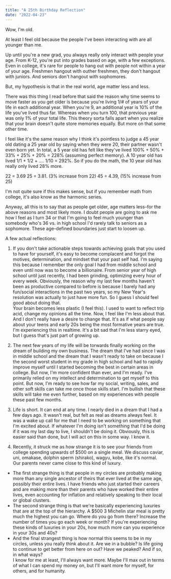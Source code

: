 ```yaml
---
title: "A 25th Birthday Reflection"
date: "2022-04-23"
---
```


Wow, I'm old. 

At least I feel old because the people I've been interacting with are all younger than me.

Up until you're a new grad, you always really only interact with people your age. From K-12, you're put into grades based on age, with a few exceptions. Even in college, it's rare for people to hang out with people not within a year of your age. Freshmen hangout with outher freshmen, they don't hangout with juniors. And seniors don't hangout with sophomores.

But, my hypothesis is that in the real world, age matter less and less. 

There was this thing I read before that said the reason why time seems to move faster as you get older is because you're living 1/# of years of your life in each additional year. When you're 9, an additional year is 10% of the life you've lived thus far. Whereas when you turn 100, that previous year was only 1% of your total life. This theory sorta falls apart when you realize that your brain doesn't quite store memories equally. But more on that some other time.

I feel like it's the same reason why I think it's pointless to judge a 45 year old dating a 25 year old by saying when they were 20, their partner wasn't even born yet. 
In total, a 5 year old has felt like they've lived 100% + 50% + 33% + 25% + 20% = 228% (assuming perfect memory). A 10 year old has lived 1/1 + 1/2 + .... 1/10 = 292%. So if you do the math, the 10 year old has really only lived 28% more. 

22 = 3.69
25 = 3.81. (3% increase from 22)
45 = 4.39, (15% increase from 25)

I'm not quite sure if this makes sense, but if you remember math from college, it's also know as the harmonic series. 

Anyway, all this is to say that as people get older, age matters less–for the above reasons and most likely more. I doubt people are going to ask me how I feel as I turn 34 or that I'm going to feel much younger than somebody who's 36 vs. in high school I'd rarely talk to seniors as a sophomore. These age-defined boundaries just start to loosen up.


A few actual reflections: 

1. If you don't take actionable steps towards achieving goals that you used to have for yourself, it's easy to become complacent and forgot the motives, determination, and mindset that your past self had. I'm saying this because I remember the only goal I had from middle school and even until now was to become a billionaire. From senior year of high school until just recently, I had been grinding, optimizing every hour of every week. Obviously, the reason why my last few months haven't been as productive compared to before is because I barely had any fun/social interactions in the past two years, so my New Year's resolution was actually to just have more fun. So I guess I should feel good about doing that.  
Your brain becomes less plastic (I feel this). I used to want to reflect trip acid, change my opinions all the time. Now, I feel like I'm less about that. And I don't really have a desire to change that. It's as if what people say about your teens and early 20s being the most formative years are true. I'm experiencing this in realtime. It's a bit sad that I'm less starry eyed, but I guess that's just part of growing up.

2. The next few years of my life will be torwards finally working on the dream of building my own business. The dream that I've had since I was in middle school and the dream that I wasn't ready to take on because I the second worst student in my grade in high school and had to rapidly improve myself until I started becoming the best in certain areas in college. But now, I'm more confident than ever, and I'm ready. I've primarily relied on my intellect and determination to get myself to this point. But now, I'm ready to see how far my social, writing, sales, and other soft skills can take me once those skills start. I'm bullish that these skills will take me even further, based on my experiences with people these past few months.

3. Life is short. It can end at any time. I nearly died in a dream that I had a few days ago. It wasn't real, but felt as real as dreams always feel. It was a wake up call for me that I need to be working on something that I'm excited about. If whatever I'm doing isn't something that I'd be doing if it was my last day to live, I shouldn't be doing it. Obviously, this is easier said than done, but I will act on this in some way. I know it.

4. Recently, it struck me as how strange it is to see your friends from college spending upwards of $500 on a single meal. We discuss caviar, uni, omakase, dolphin sperm (shirako), wagyu, kobe, like it's normal. Our parents never came close to this kind of luxury.  
- The first strange thing is that people in my circles are probably making more than any single ancestor of theirs that ever lived at the same age, possibly their entire lives. I have friends who just started their careers and are making more than their parents who have worked their entire lives, even accounting for inflation and relatively speaking to their local or global clusters.  
- The second strange thing is that we're basically experiencing luxuries that are at the top of the hierarchy. A $500 3 Michelin star meal is pretty much the highest you can go. Where do you go from there? Increase the number of times you go each week or month? If you're experiencing these kinds of luxuries in your 20s, how much more can you experience in your 30s and 40s?  
- And the final strangest thing is how normal this seems to be in my circles, unless you really think about it. Are we in a bubble? Is life going to continue to get better from here on out? Have we peaked? And if so, in what ways?  
I know for me at least, I'll always want more. Maybe I'll max out in terms of what I can spend my money on, but I'll want more for myself, for others, and for humanity. 

